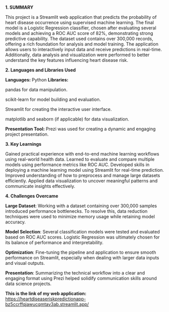 **1.  SUMMARY**

This project is a Streamlit web application that predicts the probability of heart disease occurrence using supervised machine learning. The final model is a Logistic Regression classifier, chosen after evaluating several models and achieving a ROC AUC score of 82%, demonstrating strong predictive capability. The dataset used contains over 300,000 records, offering a rich foundation for analysis and model training. The application allows users to interactively input data and receive predictions in real-time. Additionally, data analysis and visualization were performed to better understand the key features influencing heart disease risk.

**2.  Languages and Libraries Used**

**Languages:** Python
**Libraries:**

pandas for data manipulation.

scikit-learn for model building and evaluation.

Streamlit for creating the interactive user interface.

matplotlib and seaborn (if applicable) for data visualization.

**Presentation Tool:** Prezi was used for creating a dynamic and engaging project presentation.

**3.   Key Learnings**

Gained practical experience with end-to-end machine learning workflows using real-world health data.
Learned to evaluate and compare multiple models using performance metrics like ROC AUC.
Developed skills in deploying a machine learning model using Streamlit for real-time prediction.
Improved understanding of how to preprocess and manage large datasets efficiently.
Applied data visualization to uncover meaningful patterns and communicate insights effectively.

**4.  Challenges Overcame**

**Large Dataset**: Working with a dataset containing over 300,000 samples introduced performance bottlenecks. To resolve this, data reduction techniques were used to minimize memory usage while retaining model accuracy.

**Model Selection**: Several classification models were tested and evaluated based on ROC AUC scores. Logistic Regression was ultimately chosen for its balance of performance and interpretability.

**Optimization**: Fine-tuning the pipeline and application to ensure smooth performance on Streamlit, especially when dealing with larger data inputs and visual outputs.

**Presentation**: Summarizing the technical workflow into a clear and engaging format using Prezi helped solidify communication skills around data science projects.


**This is the link of my web application:** 
https://heartdiseaseriskpredictionapp-bz5ccrffqjawucqmtav3ab.streamlit.app/
